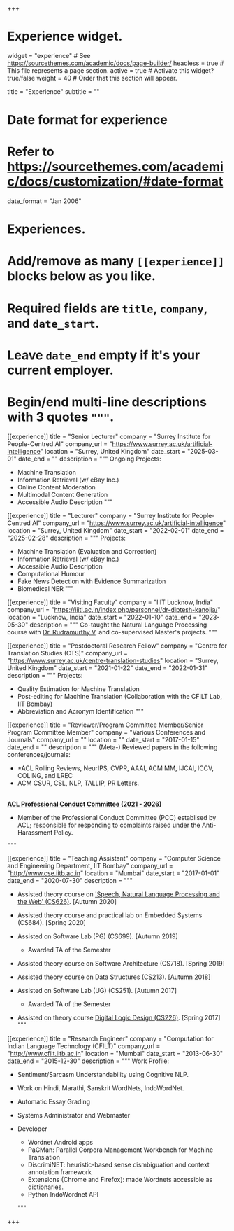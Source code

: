 +++
# Experience widget.
widget = "experience"  # See https://sourcethemes.com/academic/docs/page-builder/
headless = true  # This file represents a page section.
active = true  # Activate this widget? true/false
weight = 40  # Order that this section will appear.

title = "Experience"
subtitle = ""

# Date format for experience
#   Refer to https://sourcethemes.com/academic/docs/customization/#date-format
date_format = "Jan 2006"

# Experiences.
#   Add/remove as many `[[experience]]` blocks below as you like.
#   Required fields are `title`, `company`, and `date_start`.
#   Leave `date_end` empty if it's your current employer.
#   Begin/end multi-line descriptions with 3 quotes `"""`.

[[experience]]
  title = "Senior Lecturer"
  company = "Surrey Institute for People-Centred AI"
  company_url = "https://www.surrey.ac.uk/artificial-intelligence"
  location = "Surrey, United Kingdom"
  date_start = "2025-03-01"
  date_end = ""
  description = """
  Ongoing Projects:
  
  * Machine Translation
  * Information Retrieval (w/ eBay Inc.)
  * Online Content Moderation
  * Multimodal Content Generation
  * Accessible Audio Description
	  """

[[experience]]
  title = "Lecturer"
  company = "Surrey Institute for People-Centred AI"
  company_url = "https://www.surrey.ac.uk/artificial-intelligence"
  location = "Surrey, United Kingdom"
  date_start = "2022-02-01"
  date_end = "2025-02-28"
  description = """
  Projects:
  
  * Machine Translation (Evaluation and Correction)
  * Information Retrieval (w/ eBay Inc.)
  * Accessible Audio Description
  * Computational Humour
  * Fake News Detection with Evidence Summarization	
  * Biomedical NER
	  """

[[experience]]
  title = "Visiting Faculty"
  company = "IIIT Lucknow, India"
  company_url = "https://iiitl.ac.in/index.php/personnel/dr-diptesh-kanojia/"
  location = "Lucknow, India"
  date_start = "2022-01-10"
  date_end = "2023-05-30"
  description = """
  Co-taught the Natural Language Processing course with [Dr. Rudramurthy V](https://research.ibm.com/people/rudra-murthy-venkataramana), and co-supervised Master's projects.
	  """

[[experience]]
  title = "Postdoctoral Research Fellow"
  company = "Centre for Translation Studies (CTS)"
  company_url = "https://www.surrey.ac.uk/centre-translation-studies"
  location = "Surrey, United Kingdom"
  date_start = "2021-01-22"
  date_end = "2022-01-31"
  description = """
  Projects:
  
  * Quality Estimation for Machine Translation
  * Post-editing for Machine Translation (Collaboration with the CFILT Lab, IIT Bombay)
  * Abbreviation and Acronym Identification
	"""

[[experience]]
   title = "Reviewer/Program Committee Member/Senior Program Committee Member"
   company = "Various Conferences and Journals"
   company_url = ""
   location = ""
   date_start = "2017-01-15"
   date_end = ""
   description = """
   (Meta-) Reviewed papers in the following conferences/journals:
   
   * *ACL Rolling Reviews, NeurIPS, CVPR, AAAI, ACM MM, IJCAI, ICCV, COLING, and LREC
   * ACM CSUR, CSL, NLP, TALLIP, PR Letters. 
   <br /> <br />

   [**ACL Professional Conduct Committee (2021 - 2026)**](https://www.aclweb.org/adminwiki/index.php?title=Professional_Conduct_Committee)
   * Member of the Professional Conduct Committee (PCC) establised by ACL; responsible for responding to complaints raised under the Anti-Harassment Policy.
 
	"""

[[experience]]
  title = "Teaching Assistant"
  company = "Computer Science and Engineering Department, IIT Bombay"
  company_url = "http://www.cse.iitb.ac.in"
  location = "Mumbai"
  date_start = "2017-01-01"
  date_end = "2020-07-30"
  description = """
  <br />
  * Assisted theory course on ['Speech, Natural Language Processing and the Web' (CS626)](https://www.cse.iitb.ac.in/~jyotsanak/CS626/). [Autumn 2020]
          
  * Assisted theory course and practical lab on Embedded Systems (CS684). [Spring 2020]

  * Assisted on Software Lab (PG) (CS699). [Autumn 2019]
      - Awarded TA of the Semester

  * Assisted theory course on Software Architecture (CS718). [Spring 2019]

  * Assisted theory course on Data Structures (CS213). [Autumn 2018]

  * Assisted on Software Lab (UG) (CS251). [Autumn 2017]
      - Awarded TA of the Semester
  
  * Assisted on theory course [Digital Logic Design (CS226)](https://www.cse.iitb.ac.in/~supratik/courses/cs226/spr17/). [Spring 2017]
  """

[[experience]]
  title = "Research Engineer"
  company = "Computation for Indian Language Technology (CFILT)"
  company_url = "http://www.cfilt.iitb.ac.in"
  location = "Mumbai"
  date_start = "2013-06-30"
  date_end = "2015-12-30"
  description = """
  Work Profile:
  
  * Sentiment/Sarcasm Understandability using Cognitive NLP.
  * Work on Hindi, Marathi, Sanskrit WordNets, IndoWordNet.
  * Automatic Essay Grading
  * Systems Administrator and Webmaster
  * Developer
  
    - Wordnet Android apps
    - PaCMan: Parallel Corpora Management Workbench for Machine Translation
    - DiscrimiNET: heuristic-based sense dismbiguation and context annotation framework
    - Extensions (Chrome and Firefox): made Wordnets accessible as dictionaries.  
    - Python IndoWordnet API
	
	"""


+++
